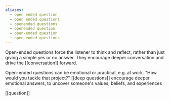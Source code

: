 ```yaml
---
aliases:
  - open ended question
  - open ended questions
  - openended questions
  - openended question
  - open-ended question
  - open-ended questions
---
```

Open-ended questions force the listener to think and reflect, rather than just giving a simple yes or no answer. They encourage deeper conversation and drive the [[conversation]] forward.

Open-ended questions can be emotional or practical, 
e.g. at work. "How would you tackle that project?"
[[deep questions]] encourage deeper emotional answers, to uncover someone's values, beliefs, and experiences

[[question]]
